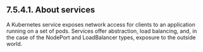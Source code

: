 ## 7.5.4.1. About services

A Kubernetes service exposes network access for clients to an application running on a set of pods. Services offer abstraction, load balancing, and, in the case of the NodePort and LoadBalancer types, exposure to the outside world.

